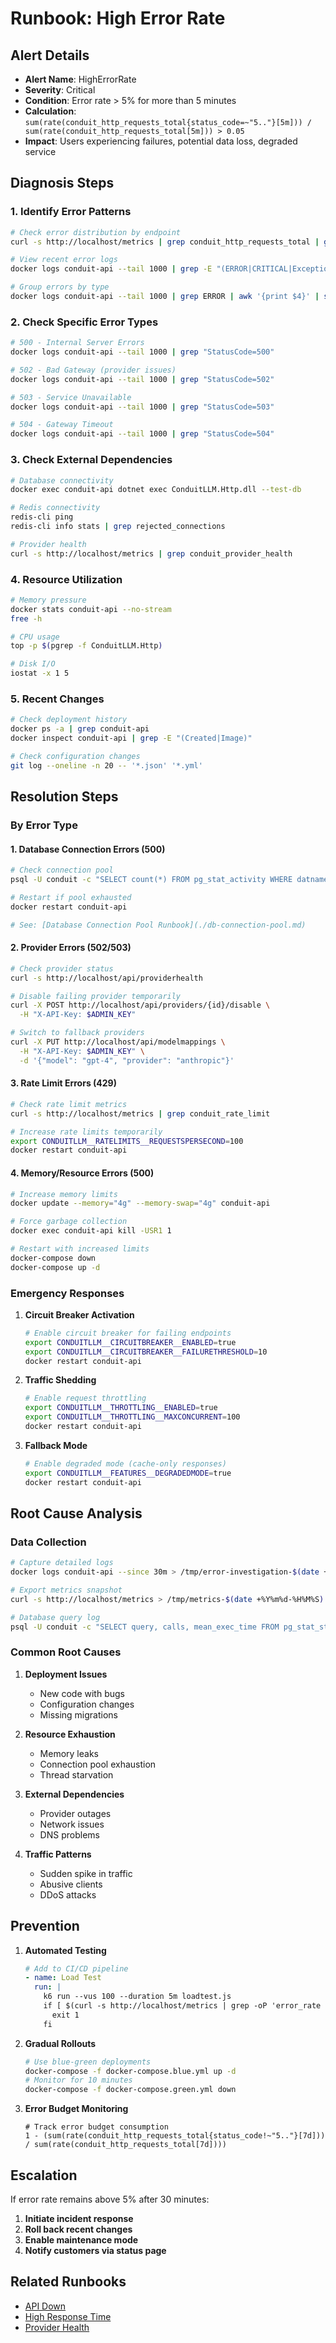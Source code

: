 # Runbook: High Error Rate

## Alert Details
- **Alert Name**: HighErrorRate
- **Severity**: Critical
- **Condition**: Error rate > 5% for more than 5 minutes
- **Calculation**: `sum(rate(conduit_http_requests_total{status_code=~"5.."}[5m])) / sum(rate(conduit_http_requests_total[5m])) > 0.05`
- **Impact**: Users experiencing failures, potential data loss, degraded service

## Diagnosis Steps

### 1. Identify Error Patterns
```bash
# Check error distribution by endpoint
curl -s http://localhost/metrics | grep conduit_http_requests_total | grep -E 'status_code="5'

# View recent error logs
docker logs conduit-api --tail 1000 | grep -E "(ERROR|CRITICAL|Exception)"

# Group errors by type
docker logs conduit-api --tail 1000 | grep ERROR | awk '{print $4}' | sort | uniq -c | sort -nr
```

### 2. Check Specific Error Types
```bash
# 500 - Internal Server Errors
docker logs conduit-api --tail 1000 | grep "StatusCode=500"

# 502 - Bad Gateway (provider issues)
docker logs conduit-api --tail 1000 | grep "StatusCode=502"

# 503 - Service Unavailable
docker logs conduit-api --tail 1000 | grep "StatusCode=503"

# 504 - Gateway Timeout
docker logs conduit-api --tail 1000 | grep "StatusCode=504"
```

### 3. Check External Dependencies
```bash
# Database connectivity
docker exec conduit-api dotnet exec ConduitLLM.Http.dll --test-db

# Redis connectivity
redis-cli ping
redis-cli info stats | grep rejected_connections

# Provider health
curl -s http://localhost/metrics | grep conduit_provider_health
```

### 4. Resource Utilization
```bash
# Memory pressure
docker stats conduit-api --no-stream
free -h

# CPU usage
top -p $(pgrep -f ConduitLLM.Http)

# Disk I/O
iostat -x 1 5
```

### 5. Recent Changes
```bash
# Check deployment history
docker ps -a | grep conduit-api
docker inspect conduit-api | grep -E "(Created|Image)"

# Check configuration changes
git log --oneline -n 20 -- '*.json' '*.yml'
```

## Resolution Steps

### By Error Type

#### 1. Database Connection Errors (500)
```bash
# Check connection pool
psql -U conduit -c "SELECT count(*) FROM pg_stat_activity WHERE datname = 'conduit';"

# Restart if pool exhausted
docker restart conduit-api

# See: [Database Connection Pool Runbook](./db-connection-pool.md)
```

#### 2. Provider Errors (502/503)
```bash
# Check provider status
curl -s http://localhost/api/providerhealth

# Disable failing provider temporarily
curl -X POST http://localhost/api/providers/{id}/disable \
  -H "X-API-Key: $ADMIN_KEY"

# Switch to fallback providers
curl -X PUT http://localhost/api/modelmappings \
  -H "X-API-Key: $ADMIN_KEY" \
  -d '{"model": "gpt-4", "provider": "anthropic"}'
```

#### 3. Rate Limit Errors (429)
```bash
# Check rate limit metrics
curl -s http://localhost/metrics | grep conduit_rate_limit

# Increase rate limits temporarily
export CONDUITLLM__RATELIMITS__REQUESTSPERSECOND=100
docker restart conduit-api
```

#### 4. Memory/Resource Errors (500)
```bash
# Increase memory limits
docker update --memory="4g" --memory-swap="4g" conduit-api

# Force garbage collection
docker exec conduit-api kill -USR1 1

# Restart with increased limits
docker-compose down
docker-compose up -d
```

### Emergency Responses

1. **Circuit Breaker Activation**
   ```bash
   # Enable circuit breaker for failing endpoints
   export CONDUITLLM__CIRCUITBREAKER__ENABLED=true
   export CONDUITLLM__CIRCUITBREAKER__FAILURETHRESHOLD=10
   docker restart conduit-api
   ```

2. **Traffic Shedding**
   ```bash
   # Enable request throttling
   export CONDUITLLM__THROTTLING__ENABLED=true
   export CONDUITLLM__THROTTLING__MAXCONCURRENT=100
   docker restart conduit-api
   ```

3. **Fallback Mode**
   ```bash
   # Enable degraded mode (cache-only responses)
   export CONDUITLLM__FEATURES__DEGRADEDMODE=true
   docker restart conduit-api
   ```

## Root Cause Analysis

### Data Collection
```bash
# Capture detailed logs
docker logs conduit-api --since 30m > /tmp/error-investigation-$(date +%Y%m%d-%H%M%S).log

# Export metrics snapshot
curl -s http://localhost/metrics > /tmp/metrics-$(date +%Y%m%d-%H%M%S).txt

# Database query log
psql -U conduit -c "SELECT query, calls, mean_exec_time FROM pg_stat_statements ORDER BY mean_exec_time DESC LIMIT 20;" > /tmp/slow-queries.txt
```

### Common Root Causes

1. **Deployment Issues**
   - New code with bugs
   - Configuration changes
   - Missing migrations

2. **Resource Exhaustion**
   - Memory leaks
   - Connection pool exhaustion
   - Thread starvation

3. **External Dependencies**
   - Provider outages
   - Network issues
   - DNS problems

4. **Traffic Patterns**
   - Sudden spike in traffic
   - Abusive clients
   - DDoS attacks

## Prevention

1. **Automated Testing**
   ```yaml
   # Add to CI/CD pipeline
   - name: Load Test
     run: |
       k6 run --vus 100 --duration 5m loadtest.js
       if [ $(curl -s http://localhost/metrics | grep -oP 'error_rate \K[0-9.]+') > 0.01 ]; then
         exit 1
       fi
   ```

2. **Gradual Rollouts**
   ```bash
   # Use blue-green deployments
   docker-compose -f docker-compose.blue.yml up -d
   # Monitor for 10 minutes
   docker-compose -f docker-compose.green.yml down
   ```

3. **Error Budget Monitoring**
   ```promql
   # Track error budget consumption
   1 - (sum(rate(conduit_http_requests_total{status_code!~"5.."}[7d])) / sum(rate(conduit_http_requests_total[7d])))
   ```

## Escalation

If error rate remains above 5% after 30 minutes:

1. **Initiate incident response**
2. **Roll back recent changes**
3. **Enable maintenance mode**
4. **Notify customers via status page**

## Related Runbooks
- [API Down](./api-down.md)
- [High Response Time](./high-response-time.md)
- [Provider Health](./provider-health.md)